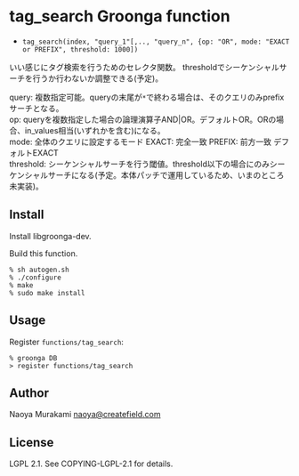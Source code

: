 # tag_search Groonga function

* ``tag_search(index, "query_1"[,.., "query_n", {op: "OR", mode: "EXACT or PREFIX", threshold: 1000])``

いい感じにタグ検索を行うためのセレクタ関数。
thresholdでシーケンシャルサーチを行うか行わないか調整できる(予定)。

query: 複数指定可能。queryの末尾が``*``で終わる場合は、そのクエリのみprefixサーチとなる。  
op: queryを複数指定した場合の論理演算子AND|OR。デフォルトOR。ORの場合、in_values相当(いずれかを含む)になる。  
mode: 全体のクエリに設定するモード EXACT: 完全一致 PREFIX: 前方一致 デフォルトEXACT   
threshold: シーケンシャルサーチを行う閾値。threshold以下の場合にのみシーケンシャルサーチになる(予定。本体パッチで運用しているため、いまのところ未実装)。  

## Install

Install libgroonga-dev.

Build this function.

    % sh autogen.sh
    % ./configure
    % make
    % sudo make install

## Usage

Register `functions/tag_search`:

    % groonga DB
    > register functions/tag_search

## Author

Naoya Murakami naoya@createfield.com

## License

LGPL 2.1. See COPYING-LGPL-2.1 for details.
